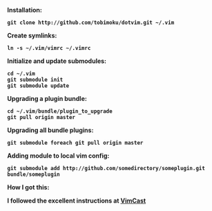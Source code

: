 <strong>Installation:

    git clone http://github.com/tobimoku/dotvim.git ~/.vim

<strong>Create symlinks:

    ln -s ~/.vim/vimrc ~/.vimrc

<strong>Initialize and update submodules:

    cd ~/.vim  
    git submodule init  
    git submodule update

<strong>Upgrading a plugin bundle:

    cd ~/.vim/bundle/plugin_to_upgrade  
    git pull origin master

<strong>Upgrading all bundle plugins:

    git submodule foreach git pull origin master


<strong>Adding module to local vim config:
  
    git submodule add http://github.com/somedirectory/someplugin.git bundle/someplugin


<strong>How I got this:

  I followed the excellent instructions at [VimCast](http://vimcasts.org/episodes/synchronizing-plugins-with-git-submodules-and-pathogen/) 

